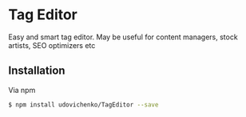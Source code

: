 Tag Editor
==========

Easy and smart tag editor.
May be useful for content managers, stock artists, SEO optimizers etc

Installation
------------
 
Via npm

```bash
$ npm install udovichenko/TagEditor --save
```
